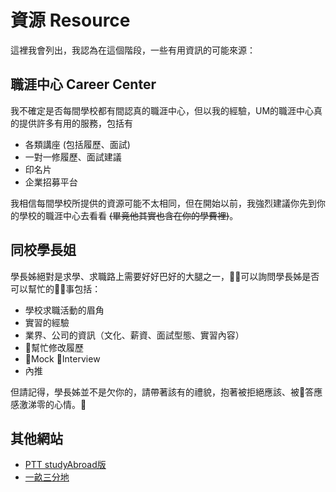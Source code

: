 # 資源 Resource

這裡我會列出，我認為在這個階段，一些有用資訊的可能來源：

## 職涯中心 Career Center

我不確定是否每間學校都有間認真的職涯中心，但以我的經驗，UM的職涯中心真的提供許多有用的服務，包括有

- 各類講座 (包括履歷、面試)
- 一對一修履歷、面試建議
- 印名片
- 企業招募平台

我相信每間學校所提供的資源可能不太相同，但在開始以前，我強烈建議你先到你的學校的職涯中心去看看 ~~(畢竟他其實也含在你的學費裡)~~。

## 同校學長姐

學長姊絕對是求學、求職路上需要好好巴好的大腿之一，可以詢問學長姊是否可以幫忙的事包括：

- 學校求職活動的眉角
- 實習的經驗
- 業界、公司的資訊（文化、薪資、面試型態、實習內容）
- 幫忙修改履歷
- Mock Interview
- 內推

但請記得，學長姊並不是欠你的，請帶著該有的禮貌，抱著被拒絕應該、被答應感激涕零的心情。

## 其他網站

- [PTT studyAbroad版](https://www.ptt.cc/bbs/Studyabroad/index.html)
- [一畝三分地](http://www.1point3acres.com/bbs/)
